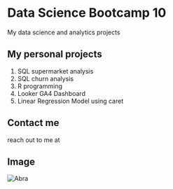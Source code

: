 # Data Science Bootcamp 10
My data science and analytics projects

## My personal projects
1. SQL supermarket analysis
2. SQL churn analysis
3. R programming
4. Looker GA4 Dashboard
5. Linear Regression Model using caret

## Contact me
reach out to me at

## Image
![Abra](https://encrypted-tbn0.gstatic.com/images?q=tbn:ANd9GcSM5ItRKYOIl1qxcjW4k99X2rJ6i1Z6RK0LCA&s)
